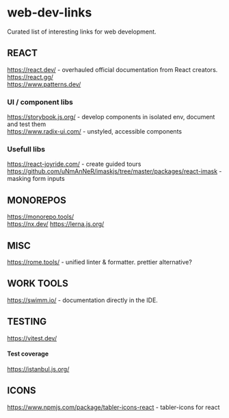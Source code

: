 # web-dev-links

Curated list of interesting links for web development.

## REACT

https://react.dev/ - overhauled official documentation from React creators.  
https://react.gg/  
https://www.patterns.dev/

### UI / component libs

https://storybook.js.org/ - develop components in isolated env, document and test them  
https://www.radix-ui.com/ - unstyled, accessible components

### Usefull libs

https://react-joyride.com/ - create guided tours
https://github.com/uNmAnNeR/imaskjs/tree/master/packages/react-imask - masking form inputs

## MONOREPOS

https://monorepo.tools/  
https://nx.dev/
https://lerna.js.org/

## MISC

https://rome.tools/ - unified linter & formatter. prettier alternative?

## WORK TOOLS

https://swimm.io/ - documentation directly in the IDE.

## TESTING

https://vitest.dev/

#### Test coverage

https://istanbul.js.org/

## ICONS

https://www.npmjs.com/package/tabler-icons-react - tabler-icons for react
